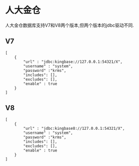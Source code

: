 # 人大金仓

人大金仓数据库支持V7和V8两个版本,但两个版本的jdbc驱动不同.

## V7

```text
[
	{
		"url" : "jdbc:kingbase://127.0.0.1:54321/X",
		"username" : "system",
		"password" :"krms",
		"includes": [],
		"excludes": [],
		"enable" : true
	}
]
```

## V8

```text
[
	{
		"url" : "jdbc:kingbase8://127.0.0.1:54321/X",
		"username" : "system",
		"password" :"krms",
		"includes": [],
		"excludes": [],
		"enable" : true
	}
]
```

